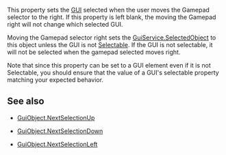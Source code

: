 This property sets the [GUI](https://developer.roblox.com/api-reference/class/GuiObject) selected when the user moves the Gamepad selector to the right. If this property is left blank, the moving the Gamepad right will not change which selected GUI.

Moving the Gamepad selector right sets the [GuiService.SelectedObject](https://developer.roblox.com/api-reference/property/GuiService/SelectedObject) to this object unless the GUI is not [Selectable](https://developer.roblox.com/api-reference/property/GuiObject/Selectable). If the GUI is not selectable, it will not be selected when the gamepad selected moves right.

Note that since this property can be set to a GUI element even if it is not Selectable, you should ensure that the value of a GUI's selectable property matching your expected behavior.

## See also

 - [GuiObject.NextSelectionUp](https://developer.roblox.com/api-reference/property/GuiObject/NextSelectionUp)

 - [GuiObject.NextSelectionDown](https://developer.roblox.com/api-reference/property/GuiObject/NextSelectionDown)

 - [GuiObject.NextSelectionLeft](https://developer.roblox.com/api-reference/property/GuiObject/NextSelectionLeft)